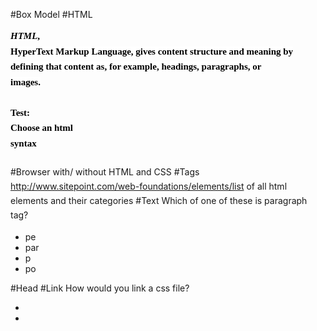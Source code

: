 #Box Model
#HTML
<span id="docs-internal-guid-d499e770-7436-1deb-17ec-631fa62e6aa6"><font face="serif"><p dir="ltr" style="line-height:1.6363636363636365;margin-top:0pt;margin-bottom:0pt;"><span style="font-size:15px;font-family:Verdana;color:#000000;background-color:#ffffff;font-weight:bold;font-style:italic;font-variant:normal;text-decoration:none;vertical-align:baseline;white-space:pre-wrap;">HTML<span style="font-size:15px;font-family:Verdana;color:#000000;background-color:#ffffff;font-weight:bold;font-style:normal;font-variant:normal;text-decoration:none;vertical-align:baseline;white-space:pre-wrap;">, HyperText Markup Language, gives content structure and meaning by defining that content as, for example, headings, paragraphs, or images.<p dir="ltr" style="line-height:1.6363636363636365;margin-top:0pt;margin-bottom:0pt;"><span style="color: rgb(0, 0, 0); font-family: Verdana; font-size: 15px; font-weight: bold; line-height: 1.63636363636364; white-space: pre-wrap;"><br><p dir="ltr" style="line-height:1.6363636363636365;margin-top:0pt;margin-bottom:0pt;"><span style="color: rgb(0, 0, 0); font-family: Verdana; font-size: 15px; font-weight: bold; line-height: 1.63636363636364; white-space: pre-wrap;">Test: Choose an html syntax&nbsp;<p dir="ltr" style="line-height:1.6363636363636365;margin-top:0pt;margin-bottom:0pt;"><br></font>
#Browser with/ without HTML and CSS
#Tags
http://www.sitepoint.com/web-foundations/elements/list of all html elements and their categories
#Text
Which of one of these is paragraph tag?<br><ul><li>pe</li><li>par</li><li>p</li><li>po</li></ul>
#Head
#Link
How would you link a css file?<ul><li>&nbsp;<link type="text/css"></li><li><script></li><li>ddd</li><li>ddd</li></ul>
#Selectors
Reference an HTML element and then apply a style
#Universal
How would you style a p tag?<br><ul><li>#p { &nbsp; }</li><li>.p { &nbsp; }</li><li>$p { &nbsp; }</li><li>p { }</li></ul>
#Styles
#Color
#image and media
#img
#Structural
#Header
#Nav
#Section
#CSS
<span style="font-size: 15px; font-family: Verdana; color: rgb(0, 0, 0); font-weight: bold; font-style: italic; vertical-align: baseline; white-space: pre-wrap;">CSS<span style="font-size: 15px; font-family: Verdana; color: rgb(0, 0, 0); font-weight: bold; vertical-align: baseline; white-space: pre-wrap;">, or Cascading Style Sheets, is a presentation language created to style the appearance of content—using, for example, fonts or colors.<span style="font-size: 15px; font-family: Verdana; color: rgb(0, 0, 0); font-weight: bold; vertical-align: baseline; white-space: pre-wrap;"><br><font color="#000000" face="Verdana"><span style="font-size: 15px; white-space: pre-wrap;"><b>Test: Select the syntax style</b></font>
#Box
<h1 class="article_title" style="box-sizing: border-box; font-size: 2.875em; margin-top: -9px; margin-bottom: 0.7em; padding: 0px 66px 0px 0px; direction: ltr; font-family: 'Helvetica Neue', Helvetica, Helvetica, Arial, sans-serif; color: rgb(38, 38, 38); line-height: 1.1; letter-spacing: 0.01em; word-break: break-word; background-color: rgb(243, 243, 243);">Box properties</h1>
#Styles
#Attributes
add some extra information to your elements
#ID
#Class
#Background-color
#Table
#List
#ul
#li
#ol
#css tricks and hacks
http://css-tricks.com/snippets/css/
#layout
http://www.sitepoint.com/web-foundations/layout/
#Footer
#Div
#Font-size
